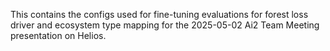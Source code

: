 This contains the configs used for fine-tuning evaluations for forest loss driver and
ecosystem type mapping for the 2025-05-02 Ai2 Team Meeting presentation on Helios.